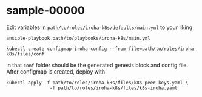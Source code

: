 # sample-00000

Edit variables in `path/to/roles/iroha-k8s/defaults/main.yml` to your liking

```
ansible-playbook path/to/playbooks/iroha-k8s/main.yml 
```

```
kubectl create configmap iroha-config --from-file=path/to/roles/iroha-k8s/files/conf
```

in that `conf` folder should be the generated genesis block and config file.
After configmap is created, deploy with
```
kubectl apply -f path/to/roles/iroha-k8s/files/k8s-peer-keys.yaml \
                -f path/to/roles/iroha-k8s/files/k8s-iroha.yaml
    
```

